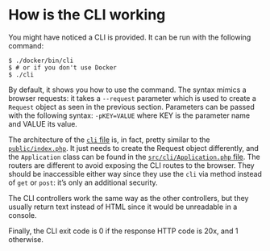 # How is the CLI working

You might have noticed a CLI is provided. It can be run with the following
command:

```console
$ ./docker/bin/cli
$ # or if you don't use Docker
$ ./cli
```

By default, it shows you how to use the command. The syntax mimics a browser
requests: it takes a `--request` parameter which is used to create a `Request`
object as seen in the previous section. Parameters can be passed with the
following syntax: `-pKEY=VALUE` where KEY is the parameter name and VALUE its
value.

The architecture of the [`cli` file](/cli) is, in fact, pretty similar to the
[`public/index.php`](/public/index.php). It just needs to create the Request
object differently, and the `Application` class can be found in the
[`src/cli/Application.php` file](/src/cli/Application.php). The routers are
different to avoid exposing the CLI routes to the browser. They should be
inaccessible either way since they use the `cli` via method instead of `get` or
`post`: it’s only an additional security.

The CLI controllers work the same way as the other controllers, but they
usually return text instead of HTML since it would be unreadable in a console.

Finally, the CLI exit code is 0 if the response HTTP code is 20x, and 1
otherwise.
